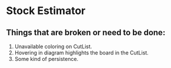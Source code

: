 # Stock Estimator

## Things that are broken or need to be done:

1. Unavailable coloring on CutList.
2. Hovering in diagram highlights the board in the CutList.
3. Some kind of persistence.
